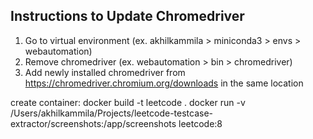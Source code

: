 ## Instructions to Update Chromedriver
1. Go to virtual environment (ex. akhilkammila > miniconda3 > envs > webautomation)
2. Remove chromedriver (ex. webautomation > bin > chromedriver)
3. Add newly installed chromedriver from https://chromedriver.chromium.org/downloads in the same location

create container:
docker build -t leetcode .
docker run -v /Users/akhilkammila/Projects/leetcode-testcase-extractor/screenshots:/app/screenshots leetcode:8